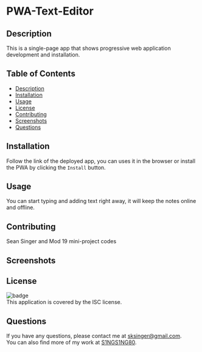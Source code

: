 # PWA-Text-Editor

## Description
This is a single-page app that shows progressive web application development and installation.

## Table of Contents
- [Description](#description)
- [Installation](#installation)
- [Usage](#usage)
- [License](#license)
- [Contributing](#contributing)
- [Screenshots](#screenshots)
- [Questions](#questions)

## Installation
Follow the link of the deployed app, you can uses it in the browser or install the PWA by clicking the `Install` button.

## Usage
You can start typing and adding text right away, it will keep the notes online and offline.

## Contributing
Sean Singer and Mod 19 mini-project codes

## Screenshots


## License
![badge](https://img.shields.io/badge/license-ISC-brightgreen)
<br />
This application is covered by the ISC license. 

## Questions
If you have any questions, please contact me at [sksinger@gmail.com](mailto:sksinger@gmail.com). <br>
You can also find more of my work at [S1NGS1NG80](https://github.com/S1NGS1NG80).
